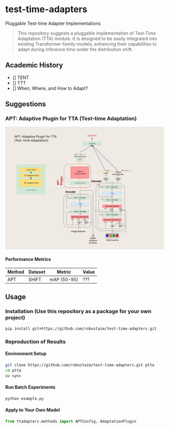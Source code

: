 # test-time-adapters
Pluggable Test-time Adapter Implementations

> This repository suggests a pluggable implementation of Test-Time Adaptation (TTA) module.
> It is designed to be easily integrated into existing Transformer-family models, enhancing their capabilities to adapt during inference time under the distribution shift.


## Academic History
- [] TENT
- [] TTT
- [] When, Where, and How to Adapt?


## Suggestions
### APT: Adaptive Plugin for TTA (Test-time Adaptation)
<img src="./docs/images/apt_structure.svg">

#### Performance Metrics
| Method | Dataset | Metric      | Value |
|--------|---------|-------------|------|
| APT    | SHIFT   | mAP (50-95) | ???  |


## Usage
### Installation (Use this repository as a package for your own project)
```bash
pip install git+https://github.com/robustaim/test-time-adapters.git
```

### Reproduction of Results
#### Environment Setup
```bash
git clone https://github.com/robustaim/test-time-adapters.git ptta
cd ptta
uv sync
```

#### Run Batch Experiments
```bash
python example.py
```

#### Apply to Your Own Model
```python
from ttadapters.methods import APTConfig, AdaptationPlugin
```
